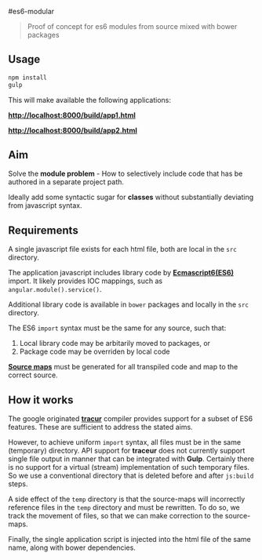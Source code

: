 #es6-modular

> Proof of concept for es6 modules from source mixed with bower packages

## Usage

```javascript
npm install
gulp
```

This will make available the following applications:

[**http://localhost:8000/build/app1.html**](http://localhost:8000/build/app1.html)

[**http://localhost:8000/build/app2.html**](http://localhost:8000/build/app2.html)

## Aim

Solve the **module problem** - How to selectively include code that has be authored in a separate project path.

Ideally add some syntactic sugar for **classes** without substantially deviating from javascript syntax.

## Requirements

A single javascript file exists for each html file, both are local in the `src` directory.

The application javascript includes library code by [**Ecmascript6(ES6)**](http://wiki.ecmascript.org/doku.php?id=harmony:modules)
import. It likely provides IOC mappings, such as `angular.module().service()`.

Additional library code is available in `bower` packages and locally in the `src` directory.

The ES6 `import` syntax must be the same for any source, such that:

1. Local library code may be arbitarily moved to packages, or
2. Package code may be overriden by local code

[**Source maps**](http://blog.teamtreehouse.com/introduction-source-maps) must be generated for all transpiled code
and map to the correct source.

## How it works

The google originated [**tracur**](https://github.com/google/traceur-compiler) compiler provides support for a subset
of ES6 features. These are sufficient to address the stated aims.

However, to achieve uniform `import` syntax, all files must be in the same (temporary) directory. API support for
**traceur** does not currently support single file output in manner that can be integrated with **Gulp**. Certainly
there is no support for a virtual (stream) implementation of such temporary files. So we use a conventional directory
that is deleted before and after `js:build` steps.

A side effect of the `temp` directory is that the source-maps will incorrectly reference files in the `temp` directory
and must be rewritten. To do so, we track the movement of files, so that we can make correction to the source-maps.

Finally, the single application script is injected into the html file of the same name, along with bower dependencies.
